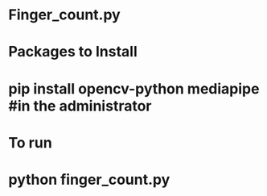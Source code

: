 # Finger_count.py

# Packages to Install 
# pip install opencv-python mediapipe  #in the administrator 

# To run
# python finger_count.py
